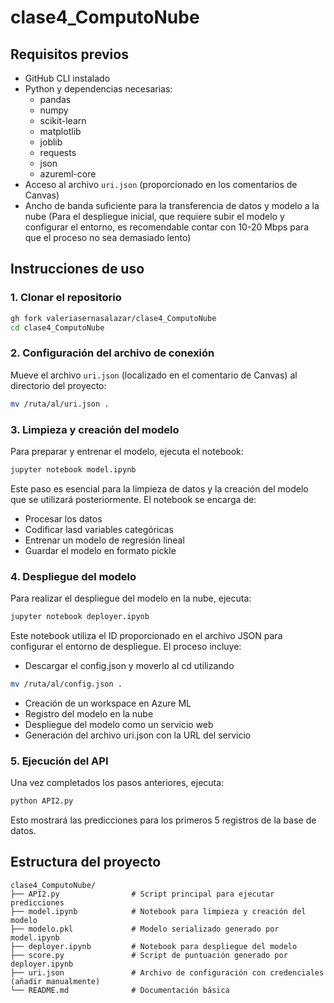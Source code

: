 # clase4_ComputoNube

## Requisitos previos
- GitHub CLI instalado
- Python y dependencias necesarias:
  - pandas
  - numpy
  - scikit-learn
  - matplotlib
  - joblib
  - requests
  - json
  - azureml-core
- Acceso al archivo `uri.json` (proporcionado en los comentarios de Canvas)
- Ancho de banda suficiente para la transferencia de datos y modelo a la nube (Para el despliegue inicial, que requiere subir el modelo y configurar el entorno, es recomendable contar con 10-20 Mbps para que el proceso no sea demasiado lento)

## Instrucciones de uso

### 1. Clonar el repositorio

```bash
gh fork valeriasernasalazar/clase4_ComputoNube
cd clase4_ComputoNube
```

### 2. Configuración del archivo de conexión

Mueve el archivo `uri.json` (localizado en el comentario de Canvas) al directorio del proyecto:

```bash
mv /ruta/al/uri.json .
```

### 3. Limpieza y creación del modelo

Para preparar y entrenar el modelo, ejecuta el notebook:

```bash
jupyter notebook model.ipynb
```

Este paso es esencial para la limpieza de datos y la creación del modelo que se utilizará posteriormente. El notebook se encarga de:
- Procesar los datos
- Codificar lasd variables categóricas
- Entrenar un modelo de regresión lineal
- Guardar el modelo en formato pickle

### 4. Despliegue del modelo

Para realizar el despliegue del modelo en la nube, ejecuta:

```bash
jupyter notebook deployer.ipynb
```

Este notebook utiliza el ID proporcionado en el archivo JSON para configurar el entorno de despliegue. El proceso incluye:
- Descargar el config.json y moverlo al cd utilizando

```bash
mv /ruta/al/config.json .
```

- Creación de un workspace en Azure ML
- Registro del modelo en la nube
- Despliegue del modelo como un servicio web
- Generación del archivo uri.json con la URL del servicio

### 5. Ejecución del API

Una vez completados los pasos anteriores, ejecuta:

```bash
python API2.py
```

Esto mostrará las predicciones para los primeros 5 registros de la base de datos.

## Estructura del proyecto

```
clase4_ComputoNube/
├── API2.py                # Script principal para ejecutar predicciones
├── model.ipynb            # Notebook para limpieza y creación del modelo
├── modelo.pkl             # Modelo serializado generado por model.ipynb
├── deployer.ipynb         # Notebook para despliegue del modelo
├── score.py               # Script de puntuación generado por deployer.ipynb
├── uri.json               # Archivo de configuración con credenciales (añadir manualmente)
└── README.md              # Documentación básica
```

